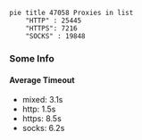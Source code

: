 
```mermaid
pie title 47058 Proxies in list
    "HTTP" : 25445
    "HTTPS": 7216
    "SOCKS" : 19848
```

### Some Info
#### Average Timeout

- mixed: 3.1s
- http: 1.5s
- https: 8.5s
- socks: 6.2s